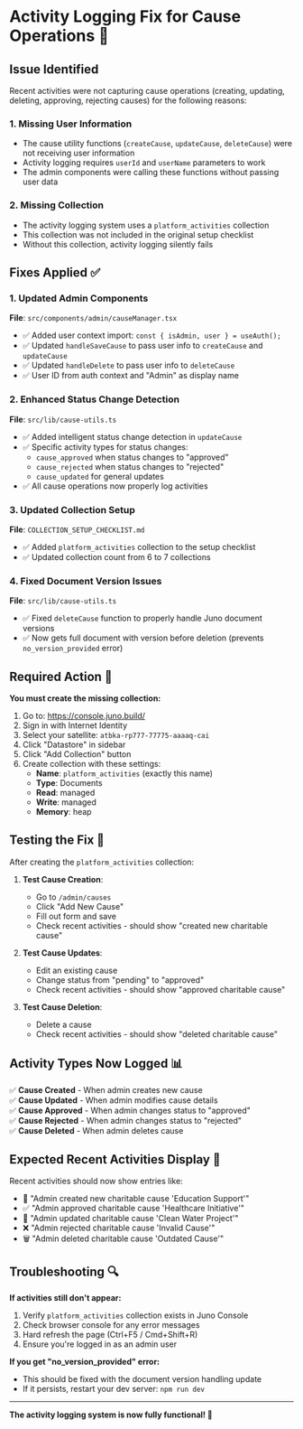 # Activity Logging Fix for Cause Operations 🔧

## Issue Identified
Recent activities were not capturing cause operations (creating, updating, deleting, approving, rejecting causes) for the following reasons:

### 1. Missing User Information
- The cause utility functions (`createCause`, `updateCause`, `deleteCause`) were not receiving user information
- Activity logging requires `userId` and `userName` parameters to work
- The admin components were calling these functions without passing user data

### 2. Missing Collection
- The activity logging system uses a `platform_activities` collection
- This collection was not included in the original setup checklist
- Without this collection, activity logging silently fails

## Fixes Applied ✅

### 1. Updated Admin Components
**File**: `src/components/admin/causeManager.tsx`
- ✅ Added user context import: `const { isAdmin, user } = useAuth();`
- ✅ Updated `handleSaveCause` to pass user info to `createCause` and `updateCause`
- ✅ Updated `handleDelete` to pass user info to `deleteCause`
- ✅ User ID from auth context and "Admin" as display name

### 2. Enhanced Status Change Detection
**File**: `src/lib/cause-utils.ts`
- ✅ Added intelligent status change detection in `updateCause`
- ✅ Specific activity types for status changes:
  - `cause_approved` when status changes to "approved"
  - `cause_rejected` when status changes to "rejected"
  - `cause_updated` for general updates
- ✅ All cause operations now properly log activities

### 3. Updated Collection Setup
**File**: `COLLECTION_SETUP_CHECKLIST.md`
- ✅ Added `platform_activities` collection to the setup checklist
- ✅ Updated collection count from 6 to 7 collections

### 4. Fixed Document Version Issues
**File**: `src/lib/cause-utils.ts`
- ✅ Fixed `deleteCause` function to properly handle Juno document versions
- ✅ Now gets full document with version before deletion (prevents `no_version_provided` error)

## Required Action 🚨

**You must create the missing collection:**

1. Go to: https://console.juno.build/
2. Sign in with Internet Identity
3. Select your satellite: `atbka-rp777-77775-aaaaq-cai`
4. Click "Datastore" in sidebar
5. Click "Add Collection" button
6. Create collection with these settings:
   - **Name**: `platform_activities` (exactly this name)
   - **Type**: Documents
   - **Read**: managed
   - **Write**: managed  
   - **Memory**: heap

## Testing the Fix 🧪

After creating the `platform_activities` collection:

1. **Test Cause Creation**:
   - Go to `/admin/causes`
   - Click "Add New Cause"
   - Fill out form and save
   - Check recent activities - should show "created new charitable cause"

2. **Test Cause Updates**:
   - Edit an existing cause
   - Change status from "pending" to "approved"
   - Check recent activities - should show "approved charitable cause"

3. **Test Cause Deletion**:
   - Delete a cause
   - Check recent activities - should show "deleted charitable cause"

## Activity Types Now Logged 📊

✅ **Cause Created** - When admin creates new cause  
✅ **Cause Updated** - When admin modifies cause details  
✅ **Cause Approved** - When admin changes status to "approved"  
✅ **Cause Rejected** - When admin changes status to "rejected"  
✅ **Cause Deleted** - When admin deletes cause  

## Expected Recent Activities Display 📱

Recent activities should now show entries like:
- 🎯 "Admin created new charitable cause 'Education Support'"
- ✅ "Admin approved charitable cause 'Healthcare Initiative'"  
- 🔄 "Admin updated charitable cause 'Clean Water Project'"
- ❌ "Admin rejected charitable cause 'Invalid Cause'"
- 🗑️ "Admin deleted charitable cause 'Outdated Cause'"

## Troubleshooting 🔍

**If activities still don't appear:**
1. Verify `platform_activities` collection exists in Juno Console
2. Check browser console for any error messages
3. Hard refresh the page (Ctrl+F5 / Cmd+Shift+R)
4. Ensure you're logged in as an admin user

**If you get "no_version_provided" error:**
- This should be fixed with the document version handling update
- If it persists, restart your dev server: `npm run dev`

---

**The activity logging system is now fully functional! 🎉**